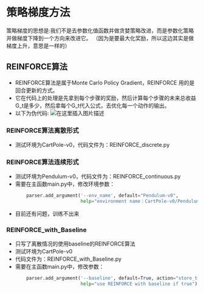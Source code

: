 # 策略梯度方法
策略梯度的思想是:我们不是去参数化值函数并做贪婪策略改进，而是参数化策略并做梯度下降到一个方向来改进它。
（因为是要最大化奖励，所以这边其实是做梯度上升，意思是一样的）

## REINFORCE算法 
- REINFORCE算法是属于Monte Carlo Policy Gradient，REINFORCE 用的是回合更新的方式。
- 它在代码上的处理是先拿到每个步骤的奖励，然后计算每个步骤的未来总收益G_t是多少，然后拿每个G_t代入公式，去优化每一个动作的输出。
- 以下为伪代码:
![在这里插入图片描述](https://img-blog.csdnimg.cn/9fc7ea117a0e479a91f20690e7efd07d.png?x-oss-process=image/watermark,type_d3F5LXplbmhlaQ,shadow_50,text_Q1NETiBAQ0hIMzIxMw==,size_20,color_FFFFFF,t_70,g_se,x_16)


### REINFORCE算法离散形式
- 测试环境为CartPole-v0，代码文件为：REINFORCE_discrete.py
### REINFORCE算法连续形式
- 测试环境为Pendulum-v0，代码文件为：REINFORCE_continuous.py
- 需要在主函数main.py中，修改环境参数：
    ```python
        parser.add_argument('--env_name', default="Pendulum-v0",
                            help="environment name：CartPole-v0/Pendulum-v0")
    ```
- 目前还有问题，训练不出来
### REINFORCE_with_Baseline
- 只写了离散情况的使用baseline的REINFORCE算法
- 测试环境为CartPole-v0
- 代码文件为：REINFORCE_with_Baseline.py
- 需要在主函数main.py中，修改参数：
    ```python
        parser.add_argument('--baseline', default=True, action="store_true",
                            help="use REINFORCE with baseline if true")
    ```
